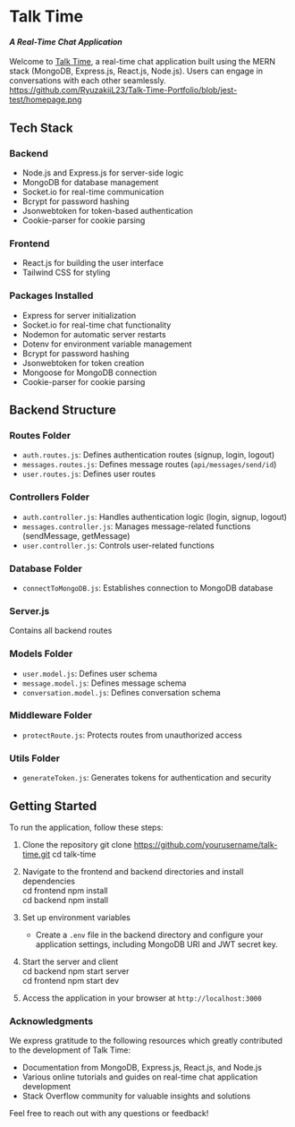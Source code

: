# Talk Time

#### _A Real-Time Chat Application_

Welcome to [Talk Time](https://talktimeapp.com/), a real-time chat application built using the MERN stack (MongoDB, Express.js, React.js, Node.js). Users can engage in conversations with each other seamlessly.
https://github.com/RyuzakiiL23/Talk-Time-Portfolio/blob/jest-test/homepage.png

## Tech Stack

### Backend

- Node.js and Express.js for server-side logic
- MongoDB for database management
- Socket.io for real-time communication
- Bcrypt for password hashing
- Jsonwebtoken for token-based authentication
- Cookie-parser for cookie parsing

### Frontend

- React.js for building the user interface
- Tailwind CSS for styling

### Packages Installed

- Express for server initialization
- Socket.io for real-time chat functionality
- Nodemon for automatic server restarts
- Dotenv for environment variable management
- Bcrypt for password hashing
- Jsonwebtoken for token creation
- Mongoose for MongoDB connection
- Cookie-parser for cookie parsing

## Backend Structure

### Routes Folder

- `auth.routes.js`: Defines authentication routes (signup, login, logout)
- `messages.routes.js`: Defines message routes (`api/messages/send/id`)
- `user.routes.js`: Defines user routes

### Controllers Folder

- `auth.controller.js`: Handles authentication logic (login, signup, logout)
- `messages.controller.js`: Manages message-related functions (sendMessage, getMessage)
- `user.controller.js`: Controls user-related functions

### Database Folder

- `connectToMongoDB.js`: Establishes connection to MongoDB database

### Server.js

Contains all backend routes

### Models Folder

- `user.model.js`: Defines user schema
- `message.model.js`: Defines message schema
- `conversation.model.js`: Defines conversation schema

### Middleware Folder

- `protectRoute.js`: Protects routes from unauthorized access

### Utils Folder

- `generateToken.js`: Generates tokens for authentication and security

## Getting Started

To run the application, follow these steps:

1. Clone the repository
   git clone https://github.com/yourusername/talk-time.git
   cd talk-time

2. Navigate to the frontend and backend directories and install dependencies<br>
   cd frontend
   npm install
   <br>
   cd backend
   npm install

3. Set up environment variables

   - Create a `.env` file in the backend directory and configure your application settings, including MongoDB URI and JWT secret key.

4. Start the server and client<br>
   cd backend
   npm start server
   <br>
   cd frontend
   npm start dev

5. Access the application in your browser at `http://localhost:3000`

### Acknowledgments

We express gratitude to the following resources which greatly contributed to the development of Talk Time:

- Documentation from MongoDB, Express.js, React.js, and Node.js
- Various online tutorials and guides on real-time chat application development
- Stack Overflow community for valuable insights and solutions

Feel free to reach out with any questions or feedback!
